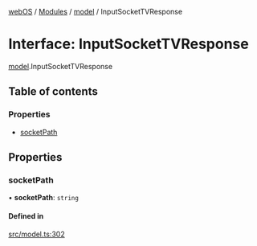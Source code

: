 [webOS](../README.md) / [Modules](../modules.md) / [model](../modules/model.md) / InputSocketTVResponse

# Interface: InputSocketTVResponse

[model](../modules/model.md).InputSocketTVResponse

## Table of contents

### Properties

- [socketPath](model.InputSocketTVResponse.md#socketpath)

## Properties

### socketPath

• **socketPath**: `string`

#### Defined in

[src/model.ts:302](https://github.com/Dabolus/webos-tv/blob/405e2bb/src/model.ts#L302)
